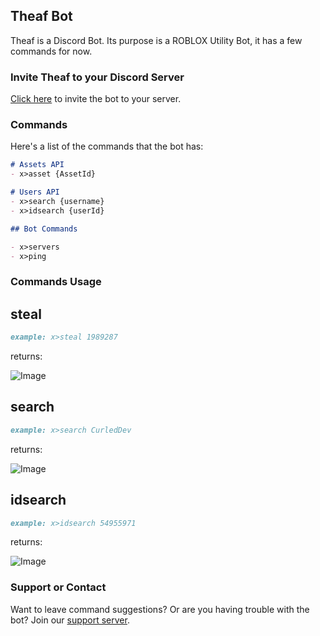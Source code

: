 ## Theaf Bot

Theaf is a Discord Bot. Its purpose is a ROBLOX Utility Bot, it has a few commands for now.

### Invite Theaf to your Discord Server

[Click here](https://discord.com/api/oauth2/authorize?client_id=768459185020600320&permissions=8&scope=bot) to invite the bot to your server.

### Commands

Here's a list of the commands that the bot has:

```markdown
# Assets API
- x>asset {AssetId}

# Users API
- x>search {username}
- x>idsearch {userId}

## Bot Commands

- x>servers
- x>ping
```

### Commands Usage
## steal
```markdown
example: x>steal 1989287
```
returns:

![Image](https://www.healy.ga/-/ogBh2WtV.png)

## search
```markdown
example: x>search CurledDev
```

returns:

![Image](https://www.healy.ga/-/mqMUO2fr.png)

## idsearch
```markdown
example: x>idsearch 54955971
```

returns:

![Image](https://www.healy.ga/-/6QUn8jQG.png)

### Support or Contact

Want to leave command suggestions? Or are you having trouble with the bot? Join our [support server](https://discord.gg/3Ssc9PT/).
